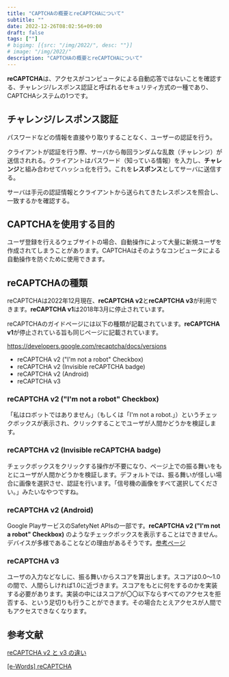 ```yaml
---
title: "CAPTCHAの概要とreCAPTCHAについて"
subtitle: ""
date: 2022-12-26T08:02:56+09:00
draft: false
tags: [""]
# bigimg: [{src: "/img/2022/", desc: ""}]
# image: "/img/2022/"
description: "CAPTCHAの概要とreCAPTCHAについて"
---
```


**reCAPTCHA**は、アクセスがコンピュータによる自動応答ではないことを確認する、チャレンジ/レスポンス認証と呼ばれるセキュリティ方式の一種であり、CAPTCHAシステムの1つです。

<!--more-->

## チャレンジ/レスポンス認証

パスワードなどの情報を直接やり取りすることなく、ユーザーの認証を行う。

クライアントが認証を行う際、サーバから毎回ランダムな乱数（チャレンジ）が送信されれる。クライアントはパスワード（知っている情報）を入力し、**チャレンジ**と組み合わせてハッシュ化を行う。これを**レスポンス**としてサーバに送信する。

サーバは手元の認証情報とクライアントから送られてきたレスポンスを照合し、一致するかを確認する。

## CAPTCHAを使用する目的

ユーザ登録を行えるウェブサイトの場合、自動操作によって大量に新規ユーザを作成されてしまうことがあります。CAPTCHAはそのようなコンピュータによる自動操作を防ぐために使用できます。

## reCAPTCHAの種類

reCAPTCHAは2022年12月現在、**reCAPTCHA v2**と**reCAPTCHA v3**が利用できます。**reCAPTCHA v1**は2018年3月に停止されています。

reCAPTCHAのガイドページには以下の種類が記載されています。**reCAPTCHA v1**が停止されている旨も同じページに記載されています。

https://developers.google.com/recaptcha/docs/versions

- reCAPTCHA v2 ("I'm not a robot" Checkbox)
- reCAPTCHA v2 (Invisible reCAPTCHA badge)
- reCAPTCHA v2 (Android)
- reCAPTCHA v3

### reCAPTCHA v2 ("I'm not a robot" Checkbox)

「私はロボットではありません」（もしくは「I'm not a robot.」）というチェックボックスが表示され、クリックすることでユーザが人間かどうかを検証します。

### reCAPTCHA v2 (Invisible reCAPTCHA badge)

チェックボックスをクリックする操作が不要になり、ページ上での振る舞いをもとにユーザが人間かどうかを検証します。デフォルトでは、振る舞いが怪しい場合に画像を選択させ、認証を行います。「信号機の画像をすべて選択してください。」みたいなやつですね。

### reCAPTCHA v2 (Android)

Google PlayサービスのSafetyNet APIsの一部です。**reCAPTCHA v2 ("I'm not a robot" Checkbox)** のようなチェックボックスを表示することはできません。デバイスが多様であることなどの理由があるそうです。[参考ページ](https://cloud.google.com/recaptcha-enterprise/docs/instrument-android-apps?hl=ja)

### reCAPTCHA v3

ユーザの入力などなしに、振る舞いからスコアを算出します。スコアは0.0〜1.0の間で、人間らしければ1.0に近づきます。スコアをもとに何をするのかを実装する必要があります。実装の中にはスコアが〇〇以下ならすべてのアクセスを拒否する、という足切りも行うことができます。その場合たとえアクセスが人間でもアクセスできなくなります。

## 参考文献

[reCAPTCHA v2 と v3 の違い](https://qiita.com/koseki/items/a2436b831afcdf73b946)

[[e-Words] reCAPTCHA](https://e-words.jp/w/reCAPTCHA.html)